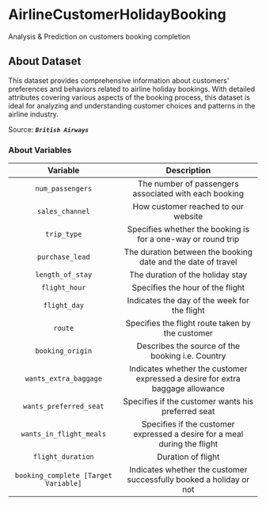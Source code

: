 # AirlineCustomerHolidayBooking
Analysis &amp; Prediction on customers booking completion

## About Dataset

This dataset provides comprehensive information about customers' preferences and behaviors related to airline holiday bookings. With detailed attributes covering various aspects of the booking process, this dataset is ideal for analyzing and understanding customer choices and patterns in the airline industry.

Source: **_`British Airways`_**


### About Variables


| Variable | Description |
|:-----------:|:--------:|
|`num_passengers`|The number of passengers associated with each booking|
|`sales_channel`|How customer reached to our website|
|`trip_type`|Specifies whether the booking is for a one-way or round trip|
|`purchase_lead`|The duration between the booking date and the date of travel|
|`length_of_stay`|The duration of the holiday stay|
|`flight_hour`|Specifies the hour of the flight|
|`flight_day`|Indicates the day of the week for the flight|
|`route`|Specifies the flight route taken by the customer|
|`booking_origin`|Describes the source of the booking i.e. Country|
|`wants_extra_baggage`|Indicates whether the customer expressed a desire for extra baggage allowance|
|`wants_preferred_seat`|Specifies if the customer wants his preferred seat|
|`wants_in_flight_meals`|Specifies if the customer expressed a desire for a meal during the flight|
|`flight_duration`|Duration of flight|
|`booking_complete [Target Variable]`|Indicates whether the customer successfully booked a holiday or not|
